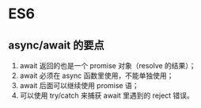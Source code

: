 # ES6

## async/await 的要点

1. await 返回的也是一个 promise 对象（resolve 的结果）；
2. await 必须在 async 函数里使用，不能单独使用；
3. await 后面可以继续使用 promise 语；
4. 可以使用 try/catch 来捕获 await 里遇到的 reject 错误。
